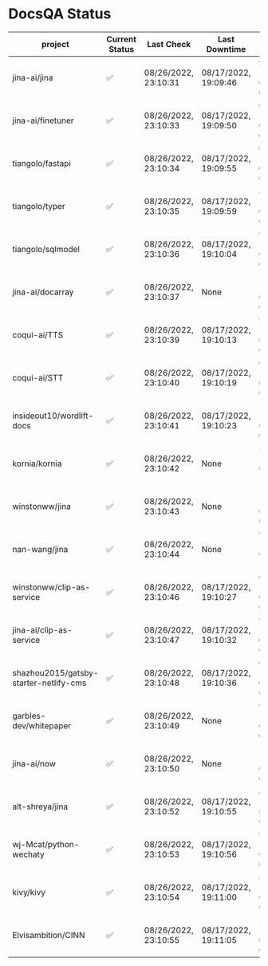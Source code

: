 # DocsQA Status

|               project                |Current Status|     Last Check     |   Last Downtime    |              % Uptime              |
|--------------------------------------|--------------|--------------------|--------------------|------------------------------------|
|jina-ai/jina                          |✅            |08/26/2022, 23:10:31|08/17/2022, 19:09:46|93.839 (since 08/15/2022, 07:09:42) |
|jina-ai/finetuner                     |✅            |08/26/2022, 23:10:33|08/17/2022, 19:09:50|60.486 (since 08/15/2022, 07:09:42) |
|tiangolo/fastapi                      |✅            |08/26/2022, 23:10:34|08/17/2022, 19:09:55|60.492 (since 08/15/2022, 07:09:42) |
|tiangolo/typer                        |✅            |08/26/2022, 23:10:35|08/17/2022, 19:09:59|86.720 (since 08/15/2022, 07:09:42) |
|tiangolo/sqlmodel                     |✅            |08/26/2022, 23:10:36|08/17/2022, 19:10:04|93.858 (since 08/15/2022, 07:09:42) |
|jina-ai/docarray                      |✅            |08/26/2022, 23:10:37|None                |100.000 (since 08/24/2022, 01:39:12)|
|coqui-ai/TTS                          |✅            |08/26/2022, 23:10:39|08/17/2022, 19:10:13|93.855 (since 08/15/2022, 07:09:42) |
|coqui-ai/STT                          |✅            |08/26/2022, 23:10:40|08/17/2022, 19:10:19|60.494 (since 08/15/2022, 07:09:42) |
|insideout10/wordlift-docs             |✅            |08/26/2022, 23:10:41|08/17/2022, 19:10:23|149.417 (since 08/15/2022, 07:09:42)|
|kornia/kornia                         |✅            |08/26/2022, 23:10:42|None                |324.009 (since 08/23/2022, 16:11:04)|
|winstonww/jina                        |✅            |08/26/2022, 23:10:43|None                |100.000 (since 08/26/2022, 06:21:28)|
|nan-wang/jina                         |✅            |08/26/2022, 23:10:44|None                |99.920 (since 08/24/2022, 15:11:24) |
|winstonww/clip-as-service             |✅            |08/26/2022, 23:10:46|08/17/2022, 19:10:27|60.496 (since 08/15/2022, 07:09:42) |
|jina-ai/clip-as-service               |✅            |08/26/2022, 23:10:47|08/17/2022, 19:10:32|93.868 (since 08/15/2022, 07:09:42) |
|shazhou2015/gatsby-starter-netlify-cms|✅            |08/26/2022, 23:10:48|08/17/2022, 19:10:36|60.498 (since 08/15/2022, 07:09:42) |
|garbles-dev/whitepaper                |✅            |08/26/2022, 23:10:49|None                |93.746 (since 08/24/2022, 01:39:12) |
|jina-ai/now                           |✅            |08/26/2022, 23:10:50|None                |100.000 (since 08/24/2022, 01:39:12)|
|alt-shreya/jina                       |✅            |08/26/2022, 23:10:52|08/17/2022, 19:10:55|85.710 (since 08/15/2022, 07:09:42) |
|wj-Mcat/python-wechaty                |✅            |08/26/2022, 23:10:53|08/17/2022, 19:10:56|92.006 (since 08/15/2022, 07:09:42) |
|kivy/kivy                             |✅            |08/26/2022, 23:10:54|08/17/2022, 19:11:00|85.712 (since 08/15/2022, 07:09:42) |
|Elvisambition/CINN                    |✅            |08/26/2022, 23:10:55|08/17/2022, 19:11:05|52.347 (since 08/15/2022, 07:09:42) |
